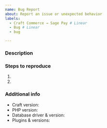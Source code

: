 ```yaml
---
name: Bug Report
about: Report an issue or unexpected behavior
labels:
  - Craft Commerce → Sage Pay # Linear
  - Bug # Linear
  - bug

---
```


### Description



### Steps to reproduce

1.
2.

### Additional info

- Craft version:
- PHP version:
- Database driver & version:
- Plugins & versions:
